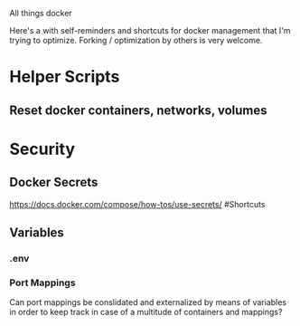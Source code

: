 All things docker

Here's a with self-reminders and shortcuts for docker management that I'm trying to optimize. Forking / optimization by others is very welcome.

# Helper Scripts
## Reset docker containers, networks, volumes

# Security
## Docker Secrets
https://docs.docker.com/compose/how-tos/use-secrets/
#Shortcuts
## Variables
### .env
### Port Mappings
Can port mappings be conslidated and externalized by means of variables in order to keep track in case of a multitude of containers and mappings?
